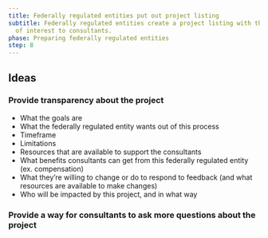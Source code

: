 ```yaml
---
title: Federally regulated entities put out project listing
subtitle: Federally regulated entities create a project listing with the relevant information
  of interest to consultants.
phase: Preparing federally regulated entities
step: 8
---
```

## Ideas

### Provide transparency about the project

* What the goals are
* What the federally regulated entity wants out of this process
* Timeframe
* Limitations
* Resources that are available to support the consultants
* What benefits consultants can get from this federally regulated entity (ex. compensation)
* What they’re willing to change or do to respond to feedback (and what resources are available to make changes)
* Who will be impacted by this project, and in what way

### Provide a way for consultants to ask more questions about the project
